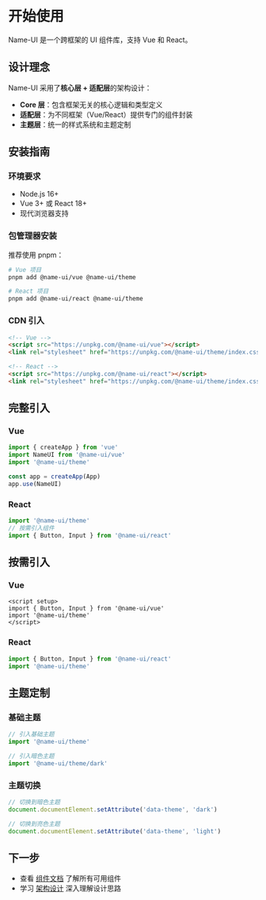 # 开始使用

Name-UI 是一个跨框架的 UI 组件库，支持 Vue 和 React。

## 设计理念

Name-UI 采用了**核心层 + 适配层**的架构设计：

- **Core 层**：包含框架无关的核心逻辑和类型定义
- **适配层**：为不同框架（Vue/React）提供专门的组件封装
- **主题层**：统一的样式系统和主题定制

## 安装指南

### 环境要求

- Node.js 16+
- Vue 3+ 或 React 18+
- 现代浏览器支持

### 包管理器安装

推荐使用 pnpm：

```bash
# Vue 项目
pnpm add @name-ui/vue @name-ui/theme

# React 项目
pnpm add @name-ui/react @name-ui/theme
```

### CDN 引入

```html
<!-- Vue -->
<script src="https://unpkg.com/@name-ui/vue"></script>
<link rel="stylesheet" href="https://unpkg.com/@name-ui/theme/index.css" />

<!-- React -->
<script src="https://unpkg.com/@name-ui/react"></script>
<link rel="stylesheet" href="https://unpkg.com/@name-ui/theme/index.css" />
```

## 完整引入

### Vue

```js
import { createApp } from 'vue'
import NameUI from '@name-ui/vue'
import '@name-ui/theme'

const app = createApp(App)
app.use(NameUI)
```

### React

```jsx
import '@name-ui/theme'
// 按需引入组件
import { Button, Input } from '@name-ui/react'
```

## 按需引入

### Vue

```vue
<script setup>
import { Button, Input } from '@name-ui/vue'
import '@name-ui/theme'
</script>
```

### React

```jsx
import { Button, Input } from '@name-ui/react'
import '@name-ui/theme'
```

## 主题定制

### 基础主题

```js
// 引入基础主题
import '@name-ui/theme'

// 引入暗色主题
import '@name-ui/theme/dark'
```

### 主题切换

```js
// 切换到暗色主题
document.documentElement.setAttribute('data-theme', 'dark')

// 切换到亮色主题
document.documentElement.setAttribute('data-theme', 'light')
```

## 下一步

- 查看 [组件文档](/components/) 了解所有可用组件
- 学习 [架构设计](/guide/architecture) 深入理解设计思路
